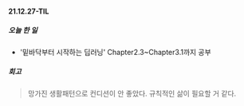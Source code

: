#### 21.12.27-TIL

##### 오늘 한 일

- '밑바닥부터 시작하는 딥러닝' Chapter2.3~Chapter3.1까지 공부



##### 회고

> 망가진 생활패턴으로 컨디션이 안 좋았다. 규칙적인 삶이 필요할 거 같다.
